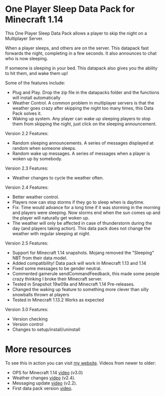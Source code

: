 # One Player Sleep Data Pack for Minecraft 1.14

This One Player Sleep Data Pack allows a player to skip the night on a Multiplayer Server.

When a player sleeps, and others are on the server. This datapack fast forwards the night, completing in a few seconds.
It also announces to chat who is now sleeping.

If someone is sleeping in your bed. This datapack also gives you the ability to hit them, and wake them up!


Some of the features include:
  - Plug and Play. Drop the zip file in the datapacks folder and the functions will install automatically
  - Weather Control. A common problem in multiplayer servers is that the weather goes crazy after skipping the night too many times, this Data Pack solves it.
  - Waking up system. Any player can wake up sleeping players to stop them from skipping the night, just click on the sleeping announcement.

Version 2.2 Features:
  - Random sleeping announcements. A series of messages displayed at random when someone sleeps.
  - Random wake up messages. A series of messages when a player is woken up by somebody.

Version 2.3 Features:
  - Weather changes to cycle the weather often.

Version 2.4 Features:
  - Better weather control.
  - Players now can stop storms if they go to sleep when is daytime.
  - Fix: Time would advance for a long time if it was storming in the morning and players were sleeping.
  Now storms end when the sun comes up and the player will naturally get woken up.
  - The weather will only be affected in case of thunderstorm during the day (and players taking action). This data pack does not change the weather with regular sleeping at night.

Version 2.5 Features:
  - Support for Minecraft 1.14 snapshots. Mojang removed the "Sleeping" NBT from their data model.
  - Added compatibility! Data pack will work in Minecraft 1.13 and 1.14
  - Fixed some messages to be gender neutral.
  - Commented gamerule sendCommandFeedback, this made some people crazy thinking I broke their Minecraft server.
  - Tested in Snapshot 19w09a and Minecraft 1.14 Pre-releases.
  - Changed the waking up feature to something more clever than silly snowballs thrown at players
  - Tested in Minecraft 1.13.2 Works as expected

Version 3.0 Features:
  - Version checking
  - Version control
  - Changes to setup/install/uninstall

# More resources
To see this in action you can visit [my website][mcweb].
Videos from newer to older:
  - OPS for Minecraft 1.14 [video][yt3.0] (v3.0)
  - Weather changes [video][yt2.4] (v2.4).
  - Messaging update [video][yt2.2] (v2.2).
  - First data pack version [video][yt2.1].



   [mcweb]: <https://www.madcatgaming.com/one-player-sleep-data-pack/>
   [yt3.0]: <https://youtu.be/84iws5sjINY>
   [yt2.4]: <https://youtu.be/dg8eUG3aYoo>
   [yt2.2]: <https://youtu.be/CbQggVOskSs>
   [yt2.1]: <https://youtu.be/b_RaFutGFMI>

